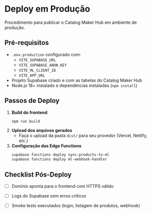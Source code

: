 # Deploy em Produção

Procedimento para publicar o Catalog Maker Hub em ambiente de produção.

## Pré-requisitos

- `.env.production` configurado com:
  - `VITE_SUPABASE_URL`
  - `VITE_SUPABASE_ANON_KEY`
  - `VITE_ML_CLIENT_ID`
  - `VITE_APP_URL`
- Projeto Supabase criado e com as tabelas do Catalog Maker Hub
- Node.js 18+ instalado e dependências instaladas (`npm install`)

## Passos de Deploy

1. **Build do frontend**
   ```bash
   npm run build
   ```
2. **Upload dos arquivos gerados**
   - Faça o upload da pasta `dist/` para seu provedor (Vercel, Netlify, etc.)
3. **Configuração das Edge Functions**
   ```bash
   supabase functions deploy sync-products-to-ml
   supabase functions deploy ml-webhook-handler
   ```

## Checklist Pós-Deploy

- [ ] Domínio aponta para o frontend com HTTPS válido
- [ ] Logs do Supabase sem erros críticos
- [ ] Smoke tests executados (login, listagem de produtos, webhook)

